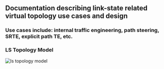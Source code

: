 ## Documentation describing link-state related virtual topology use cases and design
### Use cases include: internal traffic engineering, path steering, SRTE, explicit path TE, etc.

### LS Topology Model 
![ls topology model](https://wwwin-github.cisco.com/spa-ie/jalapeno/blob/master/docs/link-state/LSTopology_collection.png "ls topology model")
